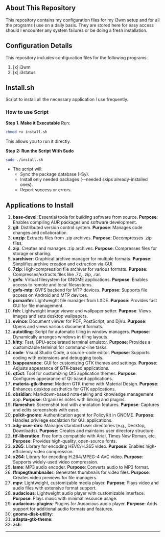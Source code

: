 ## About This Repository

This repository contains my configuration files for my i3wm setup and for all the programs I use on a daily basis. They are stored here for easy access should I encounter any system failures or be doing a fresh installation.

## Configuration Details
This repository includes configuration files for the following programs:
1. [x] i3wm
2. [x] i3status

## Install.sh
Script to install all the necessary application I use frequently.

### How to use Script

**Step 1. Make it Executable**
Run:
```sh
chmod +x install.sh
```

This allows you to run it directly.

**Step 2: Run the Script**
**With Sudo**
```sh
sudo ./install.sh
```
- The script will:
  - Sync the package database (-Sy).
  - Install only needed packages (--needed skips already-installed ones).
  - Report success or errors.

## Applications to Install

1. **base-devel**: Essential tools for building software from source. **Purpose**: Enables compiling AUR packages and software development.
2. **git**: Distributed version control system. **Purpose**: Manages code changes and collaboration.
3. **unzip**: Extracts files from .zip archives. **Purpose**: Decompresses .zip files.
4. **zip**: Creates and manages .zip archives. **Purpose**: Compresses files for storage or sharing.
5. **xarchiver**: Graphical archive manager for multiple formats. **Purpose**: Simplifies archive creation and extraction via GUI.
6. **7zip**: High-compression file archiver for various formats. **Purpose**: Compresses/extracts files like .7z, .zip, .rar.
7. **gvfs**: Virtual filesystem for GNOME applications. **Purpose**: Enables access to remote and local filesystems.
8. **gvfs-mtp**: GVFS backend for MTP devices. **Purpose**: Supports file access on Android and MTP devices.
9. **pcmanfm**: Lightweight file manager from LXDE. **Purpose**: Provides fast GUI for file management.
10. **feh**: Lightweight image viewer and wallpaper setter. **Purpose**: Views images and sets desktop wallpapers.
11. **evince**: Document viewer for PDF, PostScript, and DjVu. **Purpose**: Opens and views various document formats.
12. **autotiling**: Script for automatic tiling in window managers. **Purpose**: Dynamically arranges windows in tiling layouts.
13. **kitty**: Fast, GPU-accelerated terminal emulator. **Purpose**: Provides a customizable terminal for command-line tasks.
14. **code**: Visual Studio Code, a source-code editor. **Purpose**: Supports coding with extensions and debugging tools.
15. **lxappearance**: GUI for customizing GTK themes and settings. **Purpose**: Adjusts appearance of GTK-based applications.
16. **qt5ct**: Tool for customizing Qt5 application themes. **Purpose**: Configures appearance of Qt-based applications.
17. **materia-gtk-theme**: Modern GTK theme with Material Design. **Purpose**: Enhances desktop aesthetics for GTK applications.
18. **obsidian**: Markdown-based note-taking and knowledge management app. **Purpose**: Organizes notes with linking and plugins.
19. **flameshot**: Screenshot tool with annotation features. **Purpose**: Captures and edits screenshots with ease.
20. **polkit-gnome**: Authentication agent for PolicyKit in GNOME. **Purpose**: Handles privilege escalation for GUI applications.
21. **xdg-user-dirs**: Manages standard user directories (e.g., Desktop, Downloads). **Purpose**: Creates and maintains user directory structure.
22. **ttf-liberation**: Free fonts compatible with Arial, Times New Roman, etc. **Purpose**: Provides high-quality, open-source fonts.
23. **x265**: Library for encoding HEVC/H.265 video. **Purpose**: Enables high-efficiency video compression.
24. **x264**: Library for encoding H.264/MPEG-4 AVC video. **Purpose**: Supports widely-used video compression.
25. **lame**: MP3 audio encoder. **Purpose**: Converts audio to MP3 format.
26. **ffmpegthumbnailer**: Generates thumbnails for video files. **Purpose**: Creates video previews for file managers.
27. **mpv**: Lightweight, customizable media player. **Purpose**: Plays video and audio files with extensive format support.
28. **audacious**: Lightweight audio player with customizable interface. **Purpose**: Plays music with minimal resource usage.
29. **audacious-plugins**: Plugins for Audacious audio player. **Purpose**: Adds support for additional audio formats and features.
30. **gnome-disk-utility**:
31. **adapta-gtk-theme**:
32. **zsh**:


---
